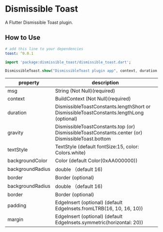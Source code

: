 # Dismissible Toast

A Flutter Dismissible Toast plugin.

## How to Use

```yaml
# add this line to your dependencies
toast: ^0.0.1
```

```dart
import 'package:dismissible_toast/dismissible_toast.dart';
```

```dart
DismissibleToast.show("DismissibleToast plugin app", context, duration: DismissibleToastConstants.lengthShort, gravity: DismissibleToastConstants.bottom);
```

property | description
--------|------------
msg | String (Not Null)(required)
context | BuildContext (Not Null)(required)
duration| DismissibleToastConstants.lengthShort or DismissibleToastConstants.lengthLong (optional)
gravity | DismissibleToastConstants.top (or) DismissibleToastConstants.center (or) DismissibleToast.bottom
textStyle | TextStyle (default fontSize:15, color: Colors.white)
backgroundColor | Color (default Color(0xAA000000))
backgroundRadius | double （default 16)
border| Border (optional)
backgroundRadius | double （default 16)
border| Border (optional)
padding| EdgeInsert (optional) (default EdgeInsets.fromLTRB(16, 10, 16, 10))
margin| EdgeInsert (optional) (default EdgeInsets.symmetric(horizontal: 20))
